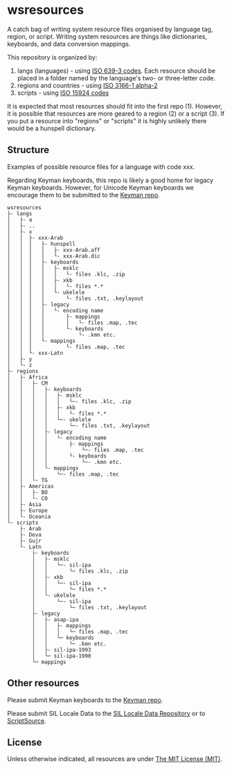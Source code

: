 # wsresources

A catch bag of writing system resource files organised by language tag, region, or script. Writing system resources are things like dictionaries, keyboards, and data conversion mappings.

This repository is organized by:
1) langs (languages) - using [ISO 639-3 codes](https://iso639-3.sil.org/code_tables/639/data). Each resource should be placed in a folder named by the language's two- or three-letter code.
2) regions and countries - using [ISO 3166-1 alpha-2](https://www.iso.org/obp/ui/#search/code/)
3) scripts - using [ISO 15924 codes](http://www.unicode.org/iso15924/codelists.html)

It is expected that most resources should fit into the first repo (1). However, it is 
possible that resources are more geared to a region (2) or a script (3). If you put a
resource into "regions" or "scripts" it is highly unlikely there would be a hunspell dictionary.

## Structure

Examples of possible resource files for a language with code xxx. 

Regarding Keyman keyboards, this repo is likely a good home for legacy Keyman keyboards. However, for Unicode Keyman keyboards we encourage them to be submitted to the [Keyman repo](https://github.com/keymanapp/keyboards).

```
wsresources
├- langs
│   ├- a
│   ├- ..
│   ├- x
│   │  ├- xxx-Arab
│   │  │   ├- hunspell
│   │  │   │   ├- xxx-Arab.aff
│   │  │   │   └- xxx-Arab.dic
│   │  │   ├- keyboards
│   │  │   │   ├- msklc
│   │  │   │   │   └- files .klc, .zip
│   │  │   │   ├- xkb
│   │  │   │   │   └- files *.*
│   │  │   │   └- ukelele
│   │  │   │       └- files .txt, .keylayout
│   │  │   ├- legacy
│   │  │   │   └- encoding name
│   │  │   │       ├- mappings
│   │  │   │       │   └- files .map, .tec
│   │  │   │       └- keyboards
│   │  │   │           └- .kmn etc.
│   │  │   └- mappings
│   │  │           └- files .map, .tec
│   │  └- xxx-Latn
│   ├- y
│   └- z
├- regions
│   ├- Africa
│   │   ├- CM
│   │   │   ├- keyboards
│   │   │   │   ├- msklc
│   │   │   │   │   └─- files .klc, .zip
│   │   │   │   ├- xkb
│   │   │   │   │   └- files *.*
│   │   │   │   └─- ukelele
│   │   │   │       └─- files .txt, .keylayout
│   │   │   ├- legacy
│   │   │   │   └- encoding name
│   │   │   │       ├- mappings
│   │   │   │           └─- files .map, .tec
│   │   │   │       └- keyboards
│   │   │   │           └─- .kmn etc.
│   │   │   └- mappings
│   │   │       └─- files .map, .tec
│   │   └- TG
│   ├- Americas
│   │   ├- BO
│   │   └- CO
│   ├- Asia
│   ├- Europe
│   └- Oceania
└- scripts
    ├- Arab
    ├- Deva
    ├- Gujr
    └- Latn
        ├- keyboards
        │   ├- msklc
        │   │   └─- sil-ipa
        │   │       └─ files .klc, .zip
        │   ├- xkb
        │   │   └─- sil-ipa
        │   │       └─ files *.*
        │   └- ukelele
        │       └─- sil-ipa
        │           └─ files .txt, .keylayout
        ├- legacy
        │   ├- asap-ipa
        │   │   ├- mappings
        │   │   │   └─ files .map, .tec
        │   │   └─ keyboards
        │   │       └─ .kmn etc.
        │   ├- sil-ipa-1993
        │   └─ sil-ipa-1990
        └─ mappings
```

## Other resources

Please submit Keyman keyboards to the [Keyman repo](https://github.com/keymanapp/keyboards).

Please submit SIL Locale Data to the [SIL Locale Data Repository](https://github.com/silnrsi/sldr) or to [ScriptSource](https://scriptsource.org).

## License

Unless otherwise indicated, all resources are under [The MIT License (MIT)](LICENSE).
